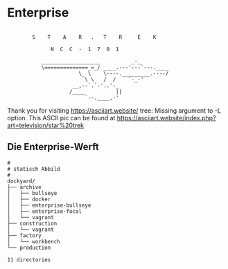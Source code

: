 # Enterprise
```

        S    T    A    R   .   T    R     E    K

              N  C  C  -  1  7  0  1

           ___________________          _-_
           \==============_=_/ ____.---'---`---.____
                       \_ \    \----._________.----/
                         \ \   /  /    `-_-'
                     __,--`.`-'..'-_
                    /____          ||
                         `--.____,-'

```
Thank you for visiting https://asciiart.website/
tree: Missing argument to -L option.
This ASCII pic can be found at https://asciiart.website/index.php?art=television/star%20trek

## Die Enterprise-Werft
```
#
# statisch Abbild
#
dockyard/
├── archive
│   ├── bullseye
│   ├── docker
│   ├── enterprise-bullseye
│   ├── enterprise-focal
│   └── vagrant
├── construction
│   └── vagrant
├── factory
│   └── workbench
└── production

11 directories
```
